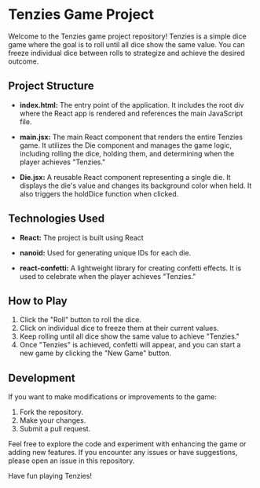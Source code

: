 # Tenzies Game Project

Welcome to the Tenzies game project repository! Tenzies is a simple dice game where the goal is to roll until all dice show the same value. You can freeze individual dice between rolls to strategize and achieve the desired outcome.

## Project Structure

- **index.html:** The entry point of the application. It includes the root div where the React app is rendered and references the main JavaScript file.

- **main.jsx:** The main React component that renders the entire Tenzies game. It utilizes the Die component and manages the game logic, including rolling the dice, holding them, and determining when the player achieves "Tenzies."

- **Die.jsx:** A reusable React component representing a single die. It displays the die's value and changes its background color when held. It also triggers the holdDice function when clicked.

## Technologies Used

- **React:** The project is built using React

- **nanoid:** Used for generating unique IDs for each die.

- **react-confetti:** A lightweight library for creating confetti effects. It is used to celebrate when the player achieves "Tenzies."

## How to Play

1. Click the "Roll" button to roll the dice.
2. Click on individual dice to freeze them at their current values.
3. Keep rolling until all dice show the same value to achieve "Tenzies."
4. Once "Tenzies" is achieved, confetti will appear, and you can start a new game by clicking the "New Game" button.

## Development

If you want to make modifications or improvements to the game:

1. Fork the repository.
2. Make your changes.
3. Submit a pull request.

Feel free to explore the code and experiment with enhancing the game or adding new features. If you encounter any issues or have suggestions, please open an issue in this repository.

Have fun playing Tenzies!
